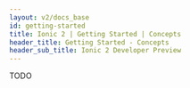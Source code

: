 ```yaml
---
layout: v2/docs_base
id: getting-started
title: Ionic 2 | Getting Started | Concepts
header_title: Getting Started - Concepts
header_sub_title: Ionic 2 Developer Preview
---
```



TODO